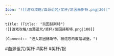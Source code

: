 ```yaml
---
Icon: "![[游戏攻略/血源诅咒/奖杯/凯因赫斯特.png|30]]"
---
```

```ad-common-silver-trophy
title: (Title:: "凯因赫斯特")
![[游戏攻略/血源诅咒/奖杯/凯因赫斯特.png|100]]

(Comment:: "进入凯因赫斯特，被遗忘的废墟城堡。")
```

#血源诅咒/奖杯 #奖杯 #奖杯/银
